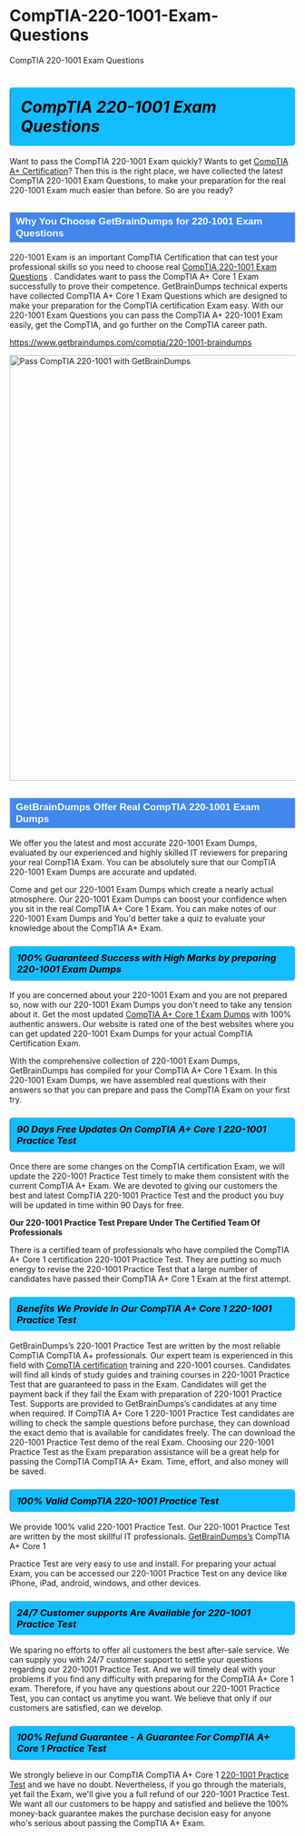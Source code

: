 # CompTIA-220-1001-Exam-Questions
CompTIA 220-1001 Exam Questions
<h1><strong><span style="display: block; color: #000000; background: #14BDFF; border: 0.5px solid #AED6F1; border-left: 3px solid #3498DB; padding: .6em; border-radius: 6px;">                     <em>CompTIA 220-1001 <span class="exam_variation">Exam Questions</span> </em>                </span></strong>            </h1>                        <p>Want to pass the CompTIA 220-1001 Exam quickly? Wants to get <a href="https://www.getbraindumps.com/comptia/comptia-a-braindumps.html">CompTIA A+ Certification</a>?  Then this is the right place, we have collected the             latest CompTIA 220-1001 <span class="exam_variation">Exam Questions</span>, to make your preparation for the real 220-1001 Exam much easier than before. So are you ready?</p>                        <h2 style="background: #4287ec; border: 1px solid #cccccc; padding: 5px 10px;">                <span style="color: #ffffff;">                    <span style="font-size: 11pt;">                        <span style="line-height: normal;">                            <span style="font-family: Calibri,sans-serif;">                                <strong>                                    <span style="font-size: 13.0pt;">Why You Choose GetBrainDumps for 220-1001 <span class="exam_variation">Exam Questions</span></span>                                </strong>                            </span>                        </span>                    </span>                </span>            </h2>                        <p>220-1001 Exam is an important CompTIA Certification that can test your professional skills so you need to choose real <a href="https://www.getbraindumps.com/comptia/220-1001-braindumps">CompTIA 220-1001 <span class="exam_variation">Exam Questions</span></a> .             Candidates want to pass the CompTIA A+ Core 1 Exam successfully to prove their competence. GetBrainDumps technical experts             have collected CompTIA A+ Core 1 <span class="exam_variation">Exam Questions</span> which are designed to make your preparation for the CompTIA certification Exam easy. With our             220-1001 <span class="exam_variation">Exam Questions</span> you can pass the CompTIA A+ 220-1001 Exam easily, get the CompTIA, and go further on the CompTIA career path.</p>                        <p><a href="https://www.getbraindumps.com/comptia/220-1001-braindumps">https://www.getbraindumps.com/comptia/220-1001-braindumps</a></p>                        <p><a href="https://www.getbraindumps.com/"><img src="https://www.getbraindumps.com/images/get-updated-exam-questions-with-discount-getbraindumps.jpg" class="postImage" alt="Pass CompTIA 220-1001 with GetBrainDumps" width="750"></a></p>                            <h2 style="background: #4287ec; border: 1px solid #cccccc; padding: 5px 10px;">                <span style="color: #ffffff;">                    <span style="font-size: 11pt;">                        <span style="line-height: normal;">                            <span style="font-family: Calibri,sans-serif;">                                <strong>                                    <span style="font-size: 13.0pt;">GetBrainDumps Offer Real CompTIA 220-1001 <span class="exam_variation2">Exam Dumps</span></span>                                </strong>                            </span>                        </span>                    </span>                </span>            </h2>                        <p>We offer you the latest and most accurate 220-1001 <span class="exam_variation2">Exam Dumps</span>, evaluated by our experienced and highly skilled IT reviewers for preparing your             real CompTIA Exam. You can be absolutely sure that our CompTIA 220-1001 <span class="exam_variation2">Exam Dumps</span> are accurate and updated.</p>                        <p>Come and get our 220-1001 <span class="exam_variation2">Exam Dumps</span> which create a nearly actual atmosphere. Our 220-1001 <span class="exam_variation2">Exam Dumps</span> can boost your confidence when you sit             in the real CompTIA A+ Core 1 Exam. You can make notes of our 220-1001 <span class="exam_variation2">Exam Dumps</span> and You'd better take a quiz to evaluate             your knowledge about the CompTIA A+ Exam.</p>                        <h3>                <strong>                    <span style="display: block; color: #000000; background: #14BDFF; border: 0.5px solid #AED6F1; border-left: 3px solid #3498DB; padding: .6em; border-radius: 6px;">                        <em>100% Guaranteed Success with High Marks by preparing 220-1001 <span class="exam_variation2">Exam Dumps</span></em>                    </span>                </strong>            </h3>                        <p>If you are concerned about your 220-1001 Exam and you are not prepared so, now with our 220-1001 <span class="exam_variation2">Exam Dumps</span> you don't need to take any tension about it.            Get the most updated <a href="https://www.getbraindumps.com/comptia/220-1001-braindumps">CompTIA A+ Core 1 <span class="exam_variation2">Exam Dumps</span></a> with 100% authentic answers. Our website is rated one of the best websites where you can             get updated 220-1001 <span class="exam_variation2">Exam Dumps</span> for your actual CompTIA Certification Exam.</p>                        <p>With the comprehensive collection of 220-1001 <span class="exam_variation2">Exam Dumps</span>, GetBrainDumps has compiled for your CompTIA A+ Core 1 Exam. In this 220-1001 <span class="exam_variation2">Exam Dumps</span>,             we have assembled real questions with their answers so that you can prepare and pass the CompTIA Exam on your first try.</p>                        <h3>                <strong>                    <span style="display: block; color: #000000; background: #14BDFF; border: 0.5px solid #AED6F1; border-left: 3px solid #3498DB; padding: .6em; border-radius: 6px;">                        <em>90 Days Free Updates On CompTIA A+ Core 1 220-1001 <span class="exam_variation3">Practice Test</span></em>                    </span>                </strong>            </h3>                        <p>Once there are some changes on the CompTIA certification Exam, we will update the 220-1001 <span class="exam_variation3">Practice Test</span> timely to make them consistent with the current             CompTIA A+ Exam. We are devoted to giving our customers the best and latest CompTIA 220-1001 <span class="exam_variation3">Practice Test</span> and the product you buy             will be updated in time within 90 Days for free.</p>                        <p><strong>Our 220-1001 <span class="exam_variation3">Practice Test</span> Prepare Under The Certified Team Of Professionals</strong></p>                        <p>There is a certified team of professionals who have compiled the CompTIA A+ Core 1 certification             220-1001 <span class="exam_variation3">Practice Test</span>. They are putting so much energy to revise the 220-1001 <span class="exam_variation3">Practice Test</span> that a large number of candidates have passed             their CompTIA A+ Core 1 Exam  at the first attempt.</p>                        <h3>                <strong>                    <span style="display: block; color: #000000; background: #14BDFF; border: 0.5px solid #AED6F1; border-left: 3px solid #3498DB; padding: .6em; border-radius: 6px;">                        <em>Benefits We Provide In Our CompTIA A+ Core 1 220-1001 <span class="exam_variation3">Practice Test</span></em>                    </span>                </strong>            </h3>                        <p>GetBrainDumps’s 220-1001 <span class="exam_variation3">Practice Test</span> are written by the most reliable CompTIA CompTIA A+ professionals. Our expert team is experienced in             this field with <a href="https://www.getbraindumps.com/comptia-braindumps.html">CompTIA certification</a> training and 220-1001 courses. Candidates will find all kinds of study guides and training courses in             220-1001 <span class="exam_variation3">Practice Test</span> that are guaranteed to pass in the Exam. Candidates will get the payment back if they fail the Exam with preparation of             220-1001 <span class="exam_variation3">Practice Test</span>. Supports are provided to GetBrainDumps’s candidates at any time when required. If CompTIA A+ Core 1             220-1001 <span class="exam_variation3">Practice Test</span> candidates are willing to check the sample questions before purchase, they can download the exact demo that is available             for candidates freely. The can download the 220-1001 <span class="exam_variation3">Practice Test</span> demo of the real Exam. Choosing our 220-1001 <span class="exam_variation3">Practice Test</span> as the Exam preparation             assistance will be a great help for passing the CompTIA CompTIA A+ Exam. Time, effort, and also money will be saved.</p>                        <h3>                <strong>                    <span style="display: block; color: #000000; background: #14BDFF; border: 0.5px solid #AED6F1; border-left: 3px solid #3498DB; padding: .6em; border-radius: 6px;">                        <em>100% Valid CompTIA 220-1001 <span class="exam_variation4">Practice Test</span></em>                    </span>                </strong>            </h3>                        <p>We provide 100% valid 220-1001 <span class="exam_variation4">Practice Test</span>. Our 220-1001 <span class="exam_variation4">Practice Test</span> are written by the most skillful IT professionals. <a href="https://www.getbraindumps.com/">GetBrainDumps’s</a> CompTIA A+ Core 1</p>            <p> <span class="exam_variation4">Practice Test</span> are very easy to use and install. For preparing your actual Exam, you can be accessed our 220-1001 <span class="exam_variation4">Practice Test</span> on any device like iPhone, iPad, android, windows, and other devices.</p>                        <h3>                <strong>                    <span style="display: block; color: #000000; background: #14BDFF; border: 0.5px solid #AED6F1; border-left: 3px solid #3498DB; padding: .6em; border-radius: 6px;">                        <em>24/7 Customer supports Are Available for 220-1001 <span class="exam_variation4">Practice Test</span></em>                    </span>                </strong>            </h3>                        <p>We sparing no efforts to offer all customers the best after-sale service. We can supply you with 24/7 customer support to settle your             questions regarding our 220-1001 <span class="exam_variation4">Practice Test</span>. And we will timely deal with your problems if you find any difficulty with preparing for the             CompTIA A+ Core 1 exam. Therefore, if you have any questions about our 220-1001 <span class="exam_variation4">Practice Test</span>, you can contact us             anytime you want. We believe that only if our customers are satisfied, can we develop.</p>                        <h3>                <strong>                    <span style="display: block; color: #000000; background: #14BDFF; border: 0.5px solid #AED6F1; border-left: 3px solid #3498DB; padding: .6em; border-radius: 6px;">                        <em>100% Refund Guarantee - A Guarantee For CompTIA A+ Core 1 <span class="exam_variation4">Practice Test</span></em>                    </span>                </strong>            </h3>                        <p>We strongly believe in our CompTIA CompTIA A+ Core 1 <a href="https://www.getbraindumps.com/comptia/220-1001-braindumps">220-1001 <span class="exam_variation4">Practice Test</span></a> and we have no doubt. Nevertheless, if you go through             the materials, yet fail the Exam, we'll give you a full refund of our 220-1001 <span class="exam_variation4">Practice Test</span>. We want all our customers to be happy and satisfied and             believe the 100% money-back guarantee makes the purchase decision easy for anyone who's serious about passing the CompTIA A+ Exam.</p>                    
